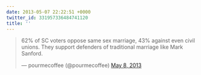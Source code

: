 ```yaml
---
date: 2013-05-07 22:22:51 +0000
twitter_id: 331957336484741120
title: ''
---
```


<blockquote class="twitter-tweet"><p lang="en" dir="ltr">62% of SC voters oppose same sex marriage, 43% against even civil unions. They support defenders of traditional marriage like Mark Sanford.</p>&mdash; pourmecoffee (@pourmecoffee) <a href="https://twitter.com/pourmecoffee/status/331932531056332800?ref_src=twsrc%5Etfw">May 8, 2013</a></blockquote>
<script async src="https://platform.twitter.com/widgets.js" charset="utf-8"></script>
